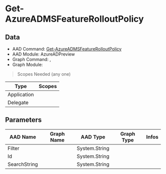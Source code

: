 # Get-AzureADMSFeatureRolloutPolicy

> 

## Data

+ AAD Command: [Get-AzureADMSFeatureRolloutPolicy](https://docs.microsoft.com/en-us/powershell/module/AzureADPreview/Get-AzureADMSFeatureRolloutPolicy)
+ AAD Module: AzureADPreview
+ Graph Command: [](), []()
+ Graph Module: 

> Scopes Needed (any one)

|Type|Scopes|
|---|---|
|Application||
|Delegate||

## Parameters

|AAD Name|Graph Name|AAD Type|Graph Type|Infos|
|---|---|---|---|---|
|Filter||System.String|||
|Id||System.String|||
|SearchString||System.String|||

